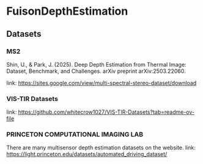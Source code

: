 # FuisonDepthEstimation
## Datasets
### MS2
Shin, U., & Park, J. (2025). Deep Depth Estimation from Thermal Image: Dataset, Benchmark, and Challenges. arXiv preprint arXiv:2503.22060.

link: https://sites.google.com/view/multi-spectral-stereo-dataset/download

### VIS-TIR Datasets
link: https://github.com/whitecrow1027/VIS-TIR-Datasets?tab=readme-ov-file

### PRINCETON COMPUTATIONAL IMAGING LAB
There are many multisensor depth estimation datasets on the website.
link: https://light.princeton.edu/datasets/automated_driving_dataset/


